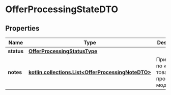 
# OfferProcessingStateDTO

## Properties
| Name | Type | Description | Notes |
| ------------ | ------------- | ------------- | ------------- |
| **status** | [**OfferProcessingStatusType**](OfferProcessingStatusType.md) |  |  [optional] |
| **notes** | [**kotlin.collections.List&lt;OfferProcessingNoteDTO&gt;**](OfferProcessingNoteDTO.md) | Причины, по которым товар не прошел модерацию. |  [optional] |



